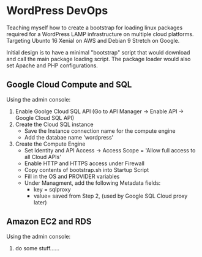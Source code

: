 # WordPress DevOps
Teaching myself how to create a bootstrap for loading linux packages required for a WordPress LAMP infrastructure on multiple cloud platforms. Targeting Ubunto 16 Xenial on AWS and Debian 9 Stretch on Google.

Initial design is to have a minimal "bootstrap" script that would download and call the main package loading script. The package loader would also set Apache and PHP configurations.

## Google Cloud Compute and SQL
Using the admin console:
1. Enable Goolge Cloud SQL API (Go to API Manager -> Enable API -> Google Cloud SQL API)
2. Create the Cloud SQL instance
   - Save the Instance connection name for the compute engine
   - Add the databae name 'wordpress'
2. Create the Compute Engine
   - Set Identity and API Access -> Access Scope = 'Allow full access to all Cloud APIs' 
   - Enable HTTP and HTTPS access under Firewall
   - Copy contents of bootstrap.sh into Startup Script
   - Fill in the OS and PROVIDER variables
   - Under Managment, add the following Metadata fields:
     - key = sqlproxy 
     - value=<Cloud SQL Instance connection name> saved from Step 2, (used by Google SQL Cloud proxy later)

## Amazon EC2 and RDS
Using the admin console:
1. do some stuff......
